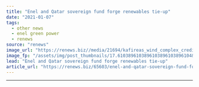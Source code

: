 ```yaml
---
title: "Enel and Qatar sovereign fund forge renewables tie-up"
date: "2021-01-07"
tags: 
  - other news
  - enel green power
  - renews
source: "renews"
image_url: "https://renews.biz//media/21694/kafireas_wind_complex_credit_enel_green_power.jpg?mode=crop&width=770&heightratio=0.6103896103896103896103896104&slimmage=true"
image_fp: "/assets/img/post_thumbnails/17.6103896103896103896103896104&slimmage=true"
lead: "Enel and Qatar sovereign fund forge renewables tie-up"
article_url: "https://renews.biz/65603/enel-and-qatar-sovereign-fund-forge-renewables-tie-up/"
---
```


---
